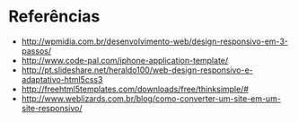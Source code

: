 Referências
=========

- http://wpmidia.com.br/desenvolvimento-web/design-responsivo-em-3-passos/
- http://www.code-pal.com/iphone-application-template/
- http://pt.slideshare.net/heraldo100/web-design-responsivo-e-adaptativo-html5css3
- http://freehtml5templates.com/downloads/free/thinksimple/#
- http://www.weblizards.com.br/blog/como-converter-um-site-em-um-site-responsivo/